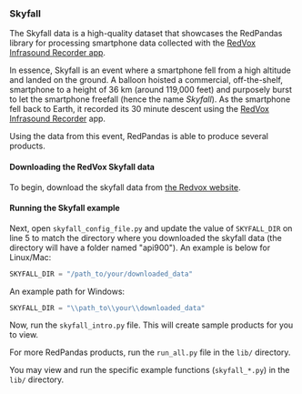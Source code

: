 ### Skyfall

The Skyfall data is a high-quality dataset that showcases the RedPandas library for processing smartphone data collected 
with the [RedVox Infrasound Recorder app](https://www.redvoxsound.com).

In essence, Skyfall is an event where a smartphone fell from a high altitude and landed on the ground. A balloon hoisted a commercial, off-the-shelf, smartphone to a height of 36 km (around 119,000 feet) and purposely burst
to let the smartphone freefall (hence the name _Skyfall_). As the smartphone fell back to Earth, it recorded its 30 minute 
descent using the [RedVox Infrasound Recorder](https://www.redvoxsound.com/) app. 

Using the data from this event, RedPandas is able to produce several products.

#### Downloading the RedVox Skyfall data
To begin, download the skyfall data from [the Redvox website](http://redvox.io/@/3f3f).

#### Running the Skyfall example
Next, open `skyfall_config_file.py` and update the value of `SKYFALL_DIR` on line 5 to match the directory 
where you downloaded the skyfall data (the directory will have a folder named "api900"). An example is below for Linux/Mac:
```python
SKYFALL_DIR = "/path_to/your/downloaded_data"
```

An example path for Windows:
```python
SKYFALL_DIR = "\\path_to\\your\\downloaded_data"
```

Now, run the `skyfall_intro.py` file.  This will create sample products for you to view.

For more RedPandas products, run the `run_all.py` file in the `lib/` directory.

You may view and run the specific example functions (`skyfall_*.py`) in the `lib/` directory.